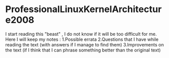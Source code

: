 # ProfessionalLinuxKernelArchitecture2008
I start reading this "beast" , I do not know if it will be too difficult for me.
Here I will keep my notes :
1.Possible errata 
2.Questions that I have while reading the text (with answers if I manage to find them)
3.Improvements on the text (if I think that I can phrase something better than the original text)
